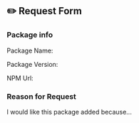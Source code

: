 ## ✏️ Request Form

### Package info

Package Name: 

Package Version: 

NPM Url: 


### Reason for Request

I would like this package added because...

